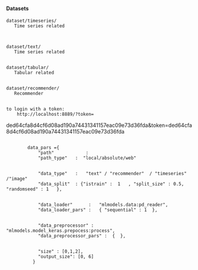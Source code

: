 #### Datasets



```
dataset/timeseries/
   Time series related



dataset/text/
   Time series related


dataset/tabular/
   Tabular related


dataset/recommender/
   Recommender


```



    to login with a token:
        http://localhost:8889/?token=


ded64cfa8d4cf6d08ad190a74431341157eac09e73d36fda&token=ded64cfa8d4cf6d08ad190a74431341157eac09e73d36fda



```

        data_pars ={
            "path"            : 
            "path_type"   :  "local/absolute/web"


            "data_type"   :   "text" / "recommender"  / "timeseries" /"image"
            "data_split"  : {"istrain" :  1   , "split_size" : 0.5, "randomseed" : 1   },


            "data_loader"      :   "mlmodels.data:pd_reader",
            "data_loader_pars" :   { "sequential" : 1  },


            "data_preprocessor" : "mlmodels.model_keras.prepocess:process",
            "data_preprocessor_pars" :  {  },


            "size" : [0,1,2],
            "output_size": [0, 6]            
          }




```




